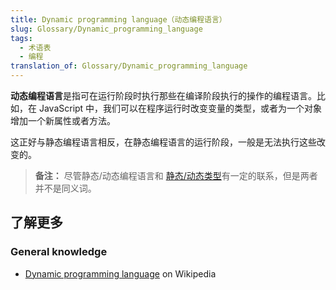 ```yaml
---
title: Dynamic programming language（动态编程语言）
slug: Glossary/Dynamic_programming_language
tags:
  - 术语表
  - 编程
translation_of: Glossary/Dynamic_programming_language
---
```

**动态编程语言**是指可在运行阶段时执行那些在编译阶段执行的操作的编程语言。比如，在 JavaScript 中，我们可以在程序运行时改变变量的类型，或者为一个对象增加一个新属性或者方法。

这正好与静态编程语言相反，在静态编程语言的运行阶段，一般是无法执行这些改变的。

> **备注：** 尽管静态/动态编程语言和 [静态/动态类型](/zh-CN/docs/Glossary/Dynamic_typing)有一定的联系，但是两者并不是同义词。

## 了解更多

### General knowledge

- [Dynamic programming language](https://zh.wikipedia.org/wiki/Dynamic_programming_language) on Wikipedia
